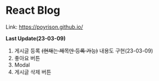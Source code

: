 # React Blog

Link: <https://poyrison.github.io/>

**Last Update(23-03-09)**

1. 게시글 등록 ~~(현재는 제목만 등록 가능)~~ 내용도 구현(23-03-09)
2. 좋아요 버튼
3. Modal
4. 게시글 삭제 버튼


